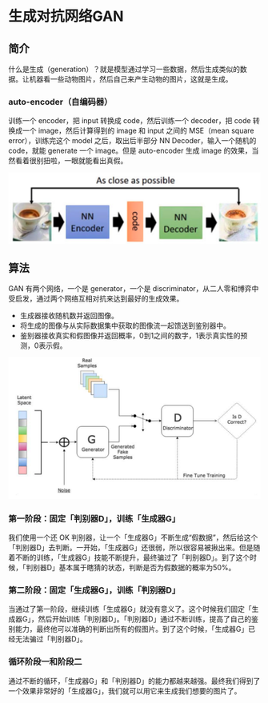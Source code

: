 # 生成对抗网络GAN

## 简介

什么是生成（generation）？就是模型通过学习一些数据，然后生成类似的数据。让机器看一些动物图片，然后自己来产生动物的图片，这就是生成。

### auto-encoder（自编码器）

训练一个 encoder，把 input 转换成 code，然后训练一个 decoder，把 code 转换成一个 image，然后计算得到的 image 和 input 之间的 MSE（mean square error），训练完这个 model 之后，取出后半部分 NN Decoder，输入一个随机的 code，就能 generate 一个 image。但是 auto-encoder 生成 image 的效果，当然看着很别扭啦，一眼就能看出真假。

![image-20200308120459542](figures/image-20200308120459542.png)

## 算法

GAN 有两个网络，一个是 generator，一个是 discriminator，从二人零和博弈中受启发，通过两个网络互相对抗来达到最好的生成效果。

- 生成器接收随机数并返回图像。
- 将生成的图像与从实际数据集中获取的图像流一起馈送到鉴别器中。
- 鉴别器接收真实和假图像并返回概率，0到1之间的数字，1表示真实性的预测，0表示假。

![image-20200308123225503](figures/image-20200308123225503.png)

### 第一阶段：固定「判别器D」，训练「生成器G」

我们使用一个还 OK 判别器，让一个「生成器G」不断生成“假数据”，然后给这个「判别器D」去判断。一开始，「生成器G」还很弱，所以很容易被揪出来。但是随着不断的训练，「生成器G」技能不断提升，最终骗过了「判别器D」。到了这个时候，「判别器D」基本属于瞎猜的状态，判断是否为假数据的概率为50%。

### 第二阶段：固定「生成器G」，训练「判别器D」

当通过了第一阶段，继续训练「生成器G」就没有意义了。这个时候我们固定「生成器G」，然后开始训练「判别器D」。「判别器D」通过不断训练，提高了自己的鉴别能力，最终他可以准确的判断出所有的假图片。到了这个时候，「生成器G」已经无法骗过「判别器D」。

### 循环阶段一和阶段二

通过不断的循环，「生成器G」和「判别器D」的能力都越来越强。最终我们得到了一个效果非常好的「生成器G」，我们就可以用它来生成我们想要的图片了。



